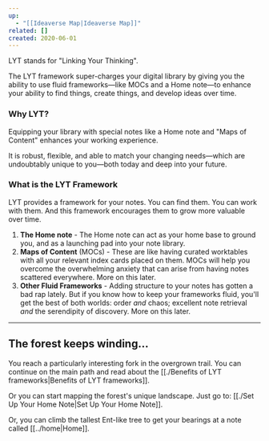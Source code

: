 ```yaml
---
up:
  - "[[Ideaverse Map|Ideaverse Map]]"
related: []
created: 2020-06-01
---
```

LYT stands for "Linking Your Thinking".

The LYT framework super-charges your digital library by giving you the ability to use fluid frameworks—like MOCs and a Home note—to enhance your ability to find things, create things, and develop ideas over time.

### Why LYT?
Equipping your library with special notes like a Home note and "Maps of Content" enhances your working experience.

It is robust, flexible, and able to match your changing needs—which are undoubtably unique to you—both today and deep into your future.

### What is the LYT Framework
LYT provides a framework for your notes. You can find them. You can work with them. And this framework encourages them to grow more valuable over time.

1. **The Home note** - The Home note can act as your home base to ground you, and as a launching pad into your note library.
2. **Maps of Content** (MOCs) - These are like having curated worktables with all your relevant index cards placed on them. MOCs will help you overcome the overwhelming anxiety that can arise from having notes scattered everywhere. More on this later.
3. **Other Fluid Frameworks** -  Adding structure to your notes has gotten a bad rap lately. But if you know how to keep your frameworks fluid, you'll get the best of both worlds: order *and* chaos; excellent note retrieval *and* the serendipity of discovery. More on this later. <!--with fluid structures, The LYT Framework emphasizes linked frameworks.-->
---
## The forest keeps winding...
You reach a particularly interesting fork in the overgrown trail. You can continue on the main path and read about the [[./Benefits of LYT frameworks|Benefits of LYT frameworks]].

Or you can start mapping the forest's unique landscape. Just go to: [[./Set Up Your Home Note|Set Up Your Home Note]].

Or, you can climb the tallest Ent-like tree to get your bearings at a note called [[../home|Home]].